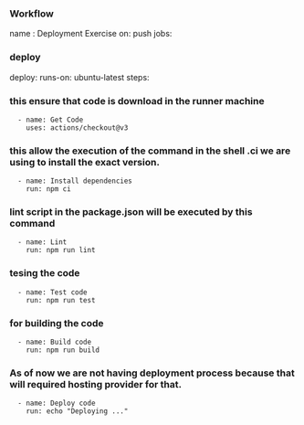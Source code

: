 ### Workflow 
name : Deployment Exercise
on: push
jobs: 
### deploy 
  deploy:
    runs-on: ubuntu-latest
    steps:
  ### this ensure that code is download in the runner machine
      - name: Get Code
        uses: actions/checkout@v3
   ### this allow the execution of the command in the shell .ci we are using to install the exact version.
      - name: Install dependencies
        run: npm ci 
  ### lint script in the package.json will be executed by this command
      - name: Lint
        run: npm run lint
  ### tesing the code
      - name: Test code
        run: npm run test  
  ### for building the code
      - name: Build code
        run: npm run build  
  ### As of now we are not having deployment process because that will required hosting provider for that.
      - name: Deploy code 
        run: echo "Deploying ..." 

 
 
